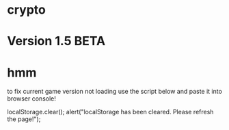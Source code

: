 # crypto

# Version 1.5 BETA
# hmm

to fix current game version not loading use the script below and paste it into browser console!

localStorage.clear();
alert("localStorage has been cleared. Please refresh the page!");

